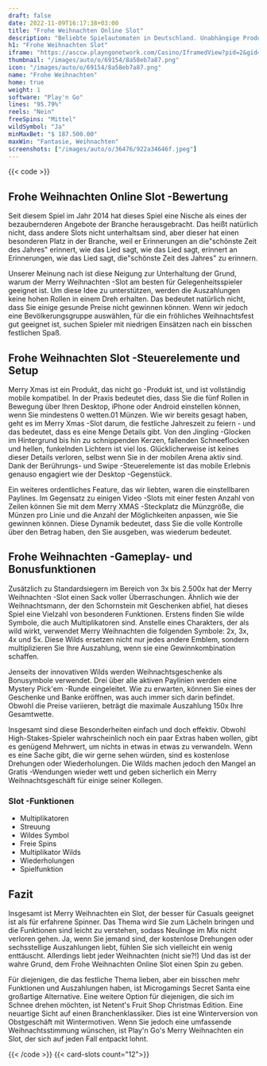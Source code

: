 ```yaml
---
draft: false
date: 2022-11-09T16:17:38+03:00
title: "Frohe Weihnachten Online Slot"
description: "Beliebte Spielautomaten in Deutschland. Unabhängige Produktbewertungen und exklusive Anmeldeangebote. Jetzt spielen!"
h1: "Frohe Weihnachten Slot"
iframe: "https://asccw.playngonetwork.com/Casino/IframedView?pid=2&gid=merryxmas&lang=en_US&practice=1&channel=desktop&div=flashobject&width=100%25&height=100%25&user=&password=&ctx=&demo=2&brand=&lobby=&rccurrentsessiontime=0&rcintervaltime=0&rcaccounthistoryurl=&rccontinueurl=&rcexiturl=&rchistoryurlmode=&autoplaylimits=0&autoplayreset=0&callback=flashCallback&rcmga=&resourcelevel=0&hasjackpots=False&country=&pauseplay=&playlimit=&selftest=&sessiontime=&coreweburl=https://asccw.playngonetwork.com/&showpoweredby=True"
thumbnail: "/images/auto/o/69154/8a58eb7a87.png"
icon: "/images/auto/o/69154/8a58eb7a87.png"
name: "Frohe Weihnachten"
home: true
weight: 1
software: "Play'n Go"
lines: "95.79%"
reels: "Nein"
freeSpins: "Mittel"
wildSymbol: "Ja"
minMaxBet: "$ 187.500.00"
maxWin: "Fantasie, Weihnachten"
screenshots: ["/images/auto/o/36476/922a34646f.jpeg"]
---
```


{{< code >}}<h2>Frohe Weihnachten Online Slot -Bewertung</h2><p>Seit diesem Spiel im Jahr 2014 hat dieses Spiel eine Nische als eines der bezaubernderen Angebote der Branche herausgebracht. Das heißt natürlich nicht, dass andere Slots nicht unterhaltsam sind, aber dieser hat einen besonderen Platz in der Branche, weil er Erinnerungen an die"schönste Zeit des Jahres" erinnert, wie das Lied sagt, wie das Lied sagt, erinnert an Erinnerungen, wie das Lied sagt, die"schönste Zeit des Jahres" zu erinnern.</p><p>Unserer Meinung nach ist diese Neigung zur Unterhaltung der Grund, warum der Merry Weihnachten -Slot am besten für Gelegenheitsspieler geeignet ist. Um diese Idee zu unterstützen, werden die Auszahlungen keine hohen Rollen in einem Dreh erhalten. Das bedeutet natürlich nicht, dass Sie einige gesunde Preise nicht gewinnen können. Wenn wir jedoch eine Bevölkerungsgruppe auswählen, für die ein fröhliches Weihnachtsfest gut geeignet ist, suchen Spieler mit niedrigen Einsätzen nach ein bisschen festlichen Spaß.</p><h2>Frohe Weihnachten Slot -Steuerelemente und Setup</h2><p>Merry Xmas ist ein Produkt, das nicht go -Produkt ist, und ist vollständig mobile kompatibel. In der Praxis bedeutet dies, dass Sie die fünf Rollen in Bewegung über Ihren Desktop, iPhone oder Android einstellen können, wenn Sie mindestens 0 wetten.01 Münzen. Wie wir bereits gesagt haben, geht es im Merry Xmas -Slot darum, die festliche Jahreszeit zu feiern - und das bedeutet, dass es eine Menge Details gibt. Von den Jingling -Glocken im Hintergrund bis hin zu schnippenden Kerzen, fallenden Schneeflocken und hellen, funkelnden Lichtern ist viel los. Glücklicherweise ist keines dieser Details verloren, selbst wenn Sie in der mobilen Arena aktiv sind. Dank der Berührungs- und Swipe -Steuerelemente ist das mobile Erlebnis genauso engagiert wie der Desktop -Gegenstück.</p><p>Ein weiteres ordentliches Feature, das wir liebten, waren die einstellbaren Paylines. Im Gegensatz zu einigen Video -Slots mit einer festen Anzahl von Zeilen können Sie mit dem Merry XMAS -Steckplatz die Münzgröße, die Münzen pro Linie und die Anzahl der Möglichkeiten anpassen, wie Sie gewinnen können. Diese Dynamik bedeutet, dass Sie die volle Kontrolle über den Betrag haben, den Sie ausgeben, was wiederum bedeutet.</p><h2>Frohe Weihnachten -Gameplay- und Bonusfunktionen</h2><p>Zusätzlich zu Standardsiegern im Bereich von 3x bis 2.500x hat der Merry Weihnachten -Slot einen Sack voller Überraschungen. Ähnlich wie der Weihnachtsmann, der den Schornstein mit Geschenken abfiel, hat dieses Spiel eine Vielzahl von besonderen Funktionen. Erstens finden Sie wilde Symbole, die auch Multiplikatoren sind. Anstelle eines Charakters, der als wild wirkt, verwendet Merry Weihnachten die folgenden Symbole: 2x, 3x, 4x und 5x. Diese Wilds ersetzen nicht nur jedes andere Emblem, sondern multiplizieren Sie Ihre Auszahlung, wenn sie eine Gewinnkombination schaffen.</p><p>Jenseits der innovativen Wilds werden Weihnachtsgeschenke als Bonusymbole verwendet. Drei über alle aktiven Paylinien werden eine Mystery Pick'em -Runde eingeleitet. Wie zu erwarten, können Sie eines der Geschenke und Banke eröffnen, was auch immer sich darin befindet. Obwohl die Preise variieren, beträgt die maximale Auszahlung 150x Ihre Gesamtwette.</p><p>Insgesamt sind diese Besonderheiten einfach und doch effektiv. Obwohl High-Stakes-Spieler wahrscheinlich noch ein paar Extras haben wollen, gibt es genügend Mehrwert, um nichts in etwas in etwas zu verwandeln. Wenn es eine Sache gibt, die wir gerne sehen würden, sind es kostenlose Drehungen oder Wiederholungen. Die Wilds machen jedoch den Mangel an Gratis -Wendungen wieder wett und geben sicherlich ein Merry Weihnachtsgeschäft für einige seiner Kollegen.</p><h3>
Slot -Funktionen</h3><ul>
<li></span>
Multiplikatoren</li>
<li></span>
Streuung</li>
<li></span>
Wildes Symbol</li>
<li></span>
Freie Spins</li>
<li></span>
Multiplikator Wilds</li>
<li></span>
Wiederholungen</li>
<li></span>
Spielfunktion</li></ul><h2>Fazit</h2><p>Insgesamt ist Merry Weihnachten ein Slot, der besser für Casuals geeignet ist als für erfahrene Spinner. Das Thema wird Sie zum Lächeln bringen und die Funktionen sind leicht zu verstehen, sodass Neulinge im Mix nicht verloren gehen. Ja, wenn Sie jemand sind, der kostenlose Drehungen oder sechsstellige Auszahlungen liebt, fühlen Sie sich vielleicht ein wenig enttäuscht. Allerdings liebt jeder Weihnachten (nicht sie?!) Und das ist der wahre Grund, dem Frohe Weihnachten Online Slot einen Spin zu geben.</p><p>Für diejenigen, die das festliche Thema lieben, aber ein bisschen mehr Funktionen und Auszahlungen haben, ist Microgamings Secret Santa eine großartige Alternative. Eine weitere Option für diejenigen, die sich im Schnee drehen möchten, ist Netent's Fruit Shop Christmas Edition. Eine neuartige Sicht auf einen Branchenklassiker. Dies ist eine Winterversion von Obstgeschäft mit Wintermotiven. Wenn Sie jedoch eine umfassende Weihnachtsstimmung wünschen, ist Play'n Go's Merry Weihnachten ein Slot, der sich auf jeden Fall entpackt lohnt.</p>{{< /code >}}
{{< card-slots count="12">}}